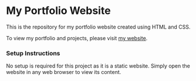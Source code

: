 # My Portfolio Website

This is the repository for my portfolio website created using HTML and CSS.

To view my portfolio and projects, please visit [my website](https://shafa-shabudeen.github.io/shafaShabbu.com/).

### Setup Instructions

No setup is required for this project as it is a static website. Simply open the website in any web browser to view its content.


